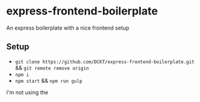 # express-frontend-boilerplate
An express boilerplate with a nice frontend setup

## Setup

- `git clone https://github.com/DCKT/express-frontend-boilerplate.git` && `git remote remove origin`
- `npm i`
- `npm start` && `npm run gulp`

I'm not using the 
